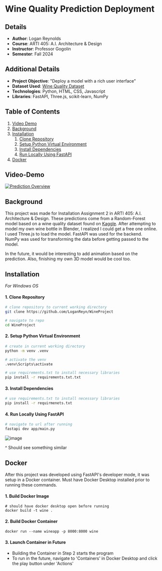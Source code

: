 # **Wine Quality Prediction Deployment**

## **Details**
- **Author**: Logan Reynolds
- **Course**: ARTI 405: A.I. Architecture & Design
- **Instructor**: Professor Gogolin
- **Semester**: Fall 2024

## **Additional Details**
- **Project Objective**: "Deploy a model with a rich user interface"
- **Dataset Used**: [Wine Quality Dataset](https://www.kaggle.com/datasets/yasserh/wine-quality-dataset)
- **Technologies**: Python, HTML, CSS, Javascript
- **Libraries**: FastAPI, Three.js, scikit-learn, NumPy

## Table of Contents
1. [Video Demo](#video-demo)  
2. [Background](#background)  
3. [Installation](#installation)  
    1. [Clone Repository](#1-clone-repository)  
    2. [Setup Python Virtual Environment](#2-setup-python-virtual-environment)  
    3. [Install Dependencies](#3-install-dependencies)  
    4. [Run Locally Using FastAPI](#4-run-locally-using-fastapi)
4. [Docker](#docker)


## Video-Demo
[![Prediction Overview](https://img.youtube.com/vi/8QKP7paU2tU/0.jpg)](https://www.youtube.com/watch?v=8QKP7paU2tU)


## Background 
This project was made for Installation Assignment 2 in ARTI 405: A.I. Architecture & Design. 
These predictions come from a Random-Forest model based on a wine quality dataset found on 
[Kaggle](https://www.kaggle.com/datasets/yasserh/wine-quality-dataset). After attempting to model my own wine bottle
in Blender, I realized I could get a free one online. I used Three.js to load the model. FastAPI was used for the backend. NumPy was used for transforming the data before getting passed to the model. 


In the future, it would be interesting to add animation based on the prediction. Also, finishing my own 3D model would be 
cool too. 

## Installation  

*For Windows OS*

#### 1. Clone Repository 
```bash
# clone repository to current working directory 
git clone https://github.com/LoganReyn/WineProject

# navigate to repo
cd WineProject
```


#### 2. Setup Python Virtual Environment 
```bash
# create in current working directory
python -m venv .venv

# activate the venv
.venv\Scripts\activate

# use requirements.txt to install necessary libraries
pip install -r requirements.txt.txt
```

#### 3. Install Dependencies
```bash
# use requirements.txt to install necessary libraries
pip install -r requirmenets.txt
```


#### 4. Run Locally Using FastAPI
```bash
# navigate to url after running 
fastapi dev app/main.py
```

![image](https://github.com/user-attachments/assets/33133e91-4804-4925-bae5-b569dc20f646)


<figcaption> ^ Should see something similar </figcaption>

## Docker

After this project was developed using FastAPI's developer mode,
it was setup in a Docker container. Must have Docker Desktop installed prior to running these commands.

#### 1. Build Docker Image
```PS 
# should have docker desktop open before running
docker build -t wine .
```

#### 2. Build Docker Container
```PS
docker run --name wineapp -p 8000:8000 wine
```

#### 3. Launch Container in Future
- Building the Container in Step 2 starts the program
- To run in the future, navigate to 'Containers' in Docker Desktop and click the play button under 'Actions'